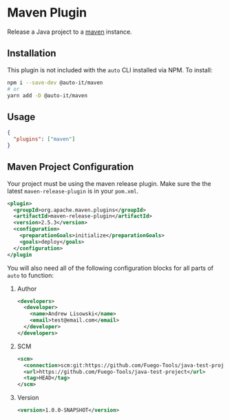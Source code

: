 # Maven Plugin

Release a Java project to a [maven](https://maven.apache.org/) instance.

## Installation

This plugin is not included with the `auto` CLI installed via NPM. To install:

```sh
npm i --save-dev @auto-it/maven
# or
yarn add -D @auto-it/maven
```

## Usage

```json
{
  "plugins": ["maven"]
}
```

## Maven Project Configuration

Your project must be using the maven release plugin. Make sure the the latest `maven-release-plugin` is in your `pom.xml`.

```xml
<plugin>
  <groupId>org.apache.maven.plugins</groupId>
  <artifactId>maven-release-plugin</artifactId>
  <version>2.5.3</version>
  <configuration>
    <preparationGoals>initialize</preparationGoals>
    <goals>deploy</goals>
  </configuration>
</plugin
```

You will also need all of the following configuration blocks for all parts of `auto` to function:

1. Author

   ```xml
   <developers>
     <developer>
       <name>Andrew Lisowski</name>
       <email>test@email.com</email>
     </developer>
   </developers>
   ```

2. SCM

   ```xml
   <scm>
     <connection>scm:git:https://github.com/Fuego-Tools/java-test-project.git</connection>
     <url>https://github.com/Fuego-Tools/java-test-project</url>
     <tag>HEAD</tag>
   </scm>
   ```

3. Version

   ```xml
   <version>1.0.0-SNAPSHOT</version>
   ```
